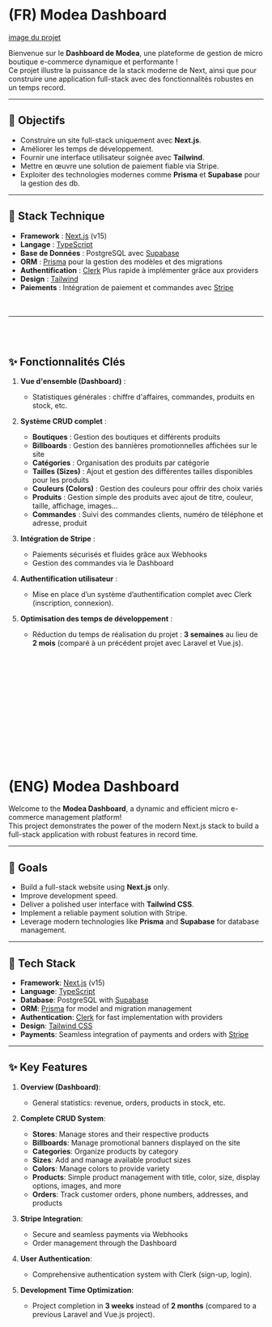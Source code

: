 # (FR) Modea Dashboard

[image du projet](screen.png)

Bienvenue sur le **Dashboard de Modea**, une plateforme de gestion de micro boutique e-commerce dynamique et performante ! <br/>
Ce projet illustre la puissance de la stack moderne de Next, ainsi que pour construire une application full-stack avec des fonctionnalités robustes en un temps record.

---

## 🌟 Objectifs

- Construire un site full-stack uniquement avec **Next.js**.  
- Améliorer les temps de développement.
- Fournir une interface utilisateur soignée avec **Tailwind**.  
- Mettre en œuvre une solution de paiement fiable via Stripe.  
- Exploiter des technologies modernes comme **Prisma** et **Supabase** pour la gestion des db.  

---
## 🚀 Stack Technique

- **Framework** : [Next.js](https://nextjs.org) (v15)  
- **Langage** : [TypeScript](https://www.typescriptlang.org)  
- **Base de Données** : PostgreSQL avec [Supabase](https://supabase.com)  
- **ORM** : [Prisma](https://www.prisma.io) pour la gestion des modèles et des migrations  
- **Authentification** : [Clerk](https://clerk.dev) Plus rapide à implémenter grâce aux providers
- **Design** : [Tailwind](https://tailwindcss.com)  
- **Paiements** : Intégration de paiement et commandes avec [Stripe](https://stripe.com)  
<br/><br/>
---
<br/><br/>
## ✨ Fonctionnalités Clés

1. **Vue d'ensemble (Dashboard)** :  
   - Statistiques générales : chiffre d'affaires, commandes, produits en stock, etc.  

2. **Système CRUD complet** :
   - **Boutiques** : Gestion des boutiques et différents produits
   - **Billboards** : Gestion des bannières promotionnelles affichées sur le site 
   - **Catégories** : Organisation des produits par catégorie  
   - **Tailles (Sizes)** : Ajout et gestion des différentes tailles disponibles pour les produits  
   - **Couleurs (Colors)** : Gestion des couleurs pour offrir des choix variés  
   - **Produits** : Gestion simple des produits avec ajout de titre, couleur, taille, affichage, images...
   - **Commandes** : Suivi des commandes clients, numéro de téléphone et adresse, produit 

3. **Intégration de Stripe** :  
   - Paiements sécurisés et fluides grâce aux Webhooks  
   - Gestion des commandes via le Dashboard  

4. **Authentification utilisateur** :  
   - Mise en place d’un système d’authentification complet avec Clerk (inscription, connexion).  

5. **Optimisation des temps de développement** :  
   - Réduction du temps de réalisation du projet : **3 semaines** au lieu de **2 mois** (comparé à un précédent projet avec Laravel et Vue.js).
  

<br/><br/><br/><br/><br/><br/><br/><br/><br/><br/><br/><br/>



# (ENG) Modea Dashboard

Welcome to the **Modea Dashboard**, a dynamic and efficient micro e-commerce management platform!  
This project demonstrates the power of the modern Next.js stack to build a full-stack application with robust features in record time.

---

## 🌟 Goals

- Build a full-stack website using **Next.js** only.  
- Improve development speed.  
- Deliver a polished user interface with **Tailwind CSS**.  
- Implement a reliable payment solution with Stripe.  
- Leverage modern technologies like **Prisma** and **Supabase** for database management.  

---

## 🚀 Tech Stack

- **Framework**: [Next.js](https://nextjs.org) (v15)  
- **Language**: [TypeScript](https://www.typescriptlang.org)  
- **Database**: PostgreSQL with [Supabase](https://supabase.com)  
- **ORM**: [Prisma](https://www.prisma.io) for model and migration management  
- **Authentication**: [Clerk](https://clerk.dev) for fast implementation with providers  
- **Design**: [Tailwind CSS](https://tailwindcss.com)  
- **Payments**: Seamless integration of payments and orders with [Stripe](https://stripe.com)  

---

## ✨ Key Features

1. **Overview (Dashboard)**:  
   - General statistics: revenue, orders, products in stock, etc.  

2. **Complete CRUD System**:  
   - **Stores**: Manage stores and their respective products  
   - **Billboards**: Manage promotional banners displayed on the site  
   - **Categories**: Organize products by category  
   - **Sizes**: Add and manage available product sizes  
   - **Colors**: Manage colors to provide variety  
   - **Products**: Simple product management with title, color, size, display options, images, and more  
   - **Orders**: Track customer orders, phone numbers, addresses, and products  

3. **Stripe Integration**:  
   - Secure and seamless payments via Webhooks  
   - Order management through the Dashboard  

4. **User Authentication**:  
   - Comprehensive authentication system with Clerk (sign-up, login).  

5. **Development Time Optimization**:  
   - Project completion in **3 weeks** instead of **2 months** (compared to a previous Laravel and Vue.js project).  
